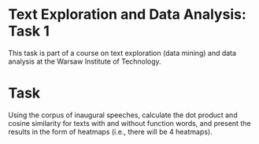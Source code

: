# Text Exploration and Data Analysis: Task 1

This task is part of a course on text exploration (data mining) and data analysis at the Warsaw Institute of Technology. 

# Task 

Using the corpus of inaugural speeches, calculate the dot product and cosine similarity for texts with and without function words, and present the results in the form of heatmaps (i.e., there will be 4 heatmaps).